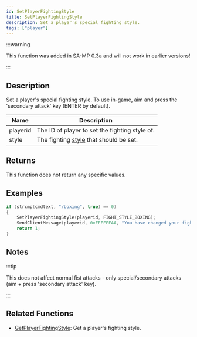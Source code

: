```yaml
---
id: SetPlayerFightingStyle
title: SetPlayerFightingStyle
description: Set a player's special fighting style.
tags: ["player"]
---
```


:::warning

This function was added in SA-MP 0.3a and will not work in earlier versions!

:::

## Description

Set a player's special fighting style. To use in-game, aim and press the 'secondary attack' key (ENTER by default).

| Name     | Description                                                              |
| -------- | ------------------------------------------------------------------------ |
| playerid | The ID of player to set the fighting style of.                           |
| style    | The fighting [style](../resources/fightingstyles) that should be set. |

## Returns

This function does not return any specific values.

## Examples

```c
if (strcmp(cmdtext, "/boxing", true) == 0)
{
    SetPlayerFightingStyle(playerid, FIGHT_STYLE_BOXING);
    SendClientMessage(playerid, 0xFFFFFFAA, "You have changed your fighting style to boxing!");
    return 1;
}
```

## Notes

:::tip

This does not affect normal fist attacks - only special/secondary attacks (aim + press 'secondary attack' key).

:::

## Related Functions

- [GetPlayerFightingStyle](GetPlayerFightingStyle): Get a player's fighting style.
